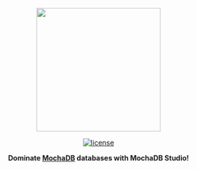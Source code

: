 <div align="center">
<p>
  <img width="250" src="https://github.com/mertcandav/MochaDBStudio/blob/master/docs/resources/MochaDBStudio_Texted.png">
</b>
  
[![license](https://camo.githubusercontent.com/890acbdcb87868b382af9a4b1fac507b9659d9bf/68747470733a2f2f696d672e736869656c64732e696f2f62616467652f6c6963656e73652d4d49542d626c75652e737667)](https://opensource.org/licenses/MIT)

<b>Dominate <a href="https://github.com/mertcandav/MochaDB">MochaDB</a> databases with MochaDB Studio!</b>
</div>


